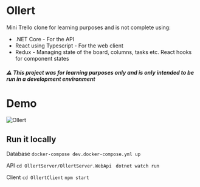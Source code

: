 # Ollert

Mini Trello clone for learning purposes and is not complete using:

- .NET Core - For the API
- React using Typescript - For the web client
- Redux - Managing state of the board, columns, tasks etc. React hooks for component states

##### :warning: This project was for learning purposes only and is only intended to be run in a development environment

# Demo

![Ollert](https://media.giphy.com/media/JXYW8WgyG6t7Q9bBoR/giphy.gif)

## Run it locally

Database
`docker-compose dev.docker-compose.yml up`

API
`cd OllertServer/OllertServer.WebApi `
`dotnet watch run`

Client
`cd OllertClient`
`npm start`
